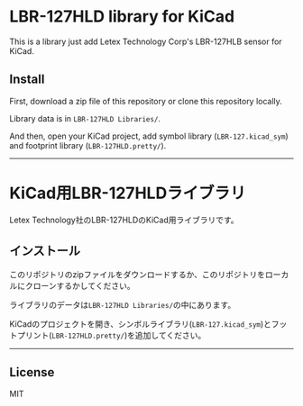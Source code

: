 # LBR-127HLD library for KiCad

This is a library just add Letex Technology Corp's LBR-127HLB sensor for KiCad.

## Install

First, download a zip file of this repository or clone this repository locally.

Library data is in `LBR-127HLD Libraries/`.

And then, open your KiCad project, add symbol library (`LBR-127.kicad_sym`) and footprint library (`LBR-127HLD.pretty/`).

---

# KiCad用LBR-127HLDライブラリ

Letex Technology社のLBR-127HLDのKiCad用ライブラリです。

## インストール

このリポジトリのzipファイルをダウンロードするか、このリポジトリをローカルにクローンするかしてください。

ライブラリのデータは`LBR-127HLD Libraries/`の中にあります。

KiCadのプロジェクトを開き、シンボルライブラリ(`LBR-127.kicad_sym`)とフットプリント(`LBR-127HLD.pretty/`)を追加してください。

---

## License

MIT
